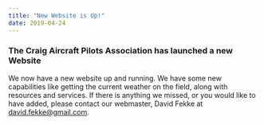 ```yaml
---
title: "New Website is Up!"
date: 2019-04-24
---
```


### The Craig Aircraft Pilots Association has launched a new Website

We now have a new website up and running. We have some new capabilities like getting the current weather on the field, along with resources and services. If there is anything we missed, or you would like to have added, please contact our webmaster, David Fekke at [david.fekke@gmail.com](mailto:davidfekke@gmail.com).